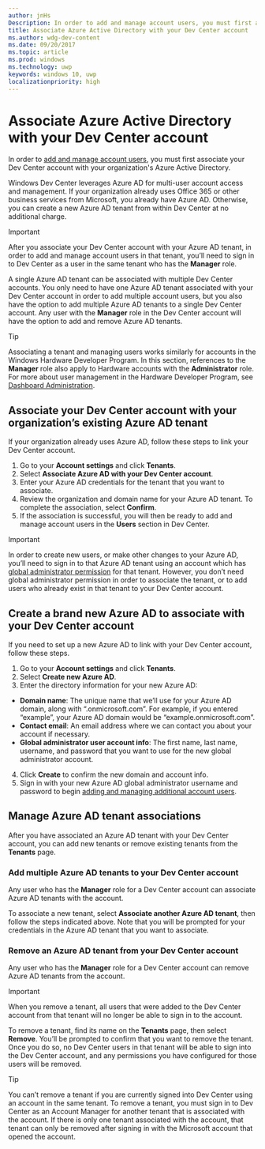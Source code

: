 ```yaml
---
author: jnHs
Description: In order to add and manage account users, you must first associate your Dev Center account with your organization's Azure Active Directory.
title: Associate Azure Active Directory with your Dev Center account
ms.author: wdg-dev-content
ms.date: 09/20/2017
ms.topic: article
ms.prod: windows
ms.technology: uwp
keywords: windows 10, uwp
localizationpriority: high
---
```


# Associate Azure Active Directory with your Dev Center account

In order to [add and manage account users](add-users-groups-and-azure-ad-applications.md), you must first associate your Dev Center account with your organization's Azure Active Directory. 

Windows Dev Center leverages Azure AD for multi-user account access and management. If your organization already uses Office 365 or other business services from Microsoft, you already have Azure AD. Otherwise, you can create a new Azure AD tenant from within Dev Center at no additional charge.

> [!IMPORTANT]
> After you associate your Dev Center account with your Azure AD tenant, in order to add and manage account users in that tenant, you’ll need to sign in to Dev Center as a user in the same tenant who has the **Manager** role.

A single Azure AD tenant can be associated with multiple Dev Center accounts. You only need to have one Azure AD tenant associated with your Dev Center account in order to add multiple account users, but you also have the option to add multiple Azure AD tenants to a single Dev Center account. Any user with the **Manager** role in the Dev Center account will have the option to add and remove Azure AD tenants.

> [!TIP]
> Associating a tenant and managing users works similarly for accounts in the Windows Hardware Developer Program. In this section, references to the **Manager** role also apply to Hardware accounts with the **Administrator** role. For more about user management in the Hardware Developer Program, see [Dashboard Administration](https://docs.microsoft.com/windows-hardware/drivers/dashboard/dashboard-administration).


## Associate your Dev Center account with your organization’s existing Azure AD tenant

If your organization already uses Azure AD, follow these steps to link your Dev Center account.

1.  Go to your **Account settings** and click **Tenants**.
2.  Select **Associate Azure AD with your Dev Center account**.
3.  Enter your Azure AD credentials for the tenant that you want to associate.
4.  Review the organization and domain name for your Azure AD tenant. To complete the association, select **Confirm**.
5.  If the association is successful, you will then be ready to add and manage account users in the **Users** section in Dev Center.

> [!IMPORTANT]
> In order to create new users, or make other changes to your Azure AD, you’ll need to sign in to that Azure AD tenant using an account which has [global administrator permission](http://go.microsoft.com/fwlink/?LinkId=746654) for that tenant. However, you don’t need global administrator permission in order to associate the tenant, or to add users who already exist in that tenant to your Dev Center account.


## Create a brand new Azure AD to associate with your Dev Center account

If you need to set up a new Azure AD to link with your Dev Center account, follow these steps.

1.  Go to your **Account settings** and click **Tenants**.
2.  Select **Create new Azure AD**.
3.  Enter the directory information for your new Azure AD:
 - **Domain name**: The unique name that we’ll use for your Azure AD domain, along with “.onmicrosoft.com”. For example, if you entered “example”, your Azure AD domain would be “example.onmicrosoft.com”.
 - **Contact email**: An email address where we can contact you about your account if necessary.
 - **Global administrator user account info**: The first name, last name, username, and password that you want to use for the new global administrator account.
4.  Click **Create** to confirm the new domain and account info.
5.  Sign in with your new Azure AD global administrator username and password to begin [adding and managing additional account users](add-users-groups-and-azure-ad-applications.md).

## Manage Azure AD tenant associations

After you have associated an Azure AD tenant with your Dev Center account, you can add new tenants or remove existing tenants from the **Tenants** page.

### Add multiple Azure AD tenants to your Dev Center account

Any user who has the **Manager** role for a Dev Center account can associate Azure AD tenants with the account.

To associate a new tenant, select **Associate another Azure AD tenant**, then follow the steps indicated above. Note that you will be prompted for your credentials in the Azure AD tenant that you want to associate.

### Remove an Azure AD tenant from your Dev Center account

Any user who has the **Manager** role for a Dev Center account can remove Azure AD tenants from the account.

> [!IMPORTANT]
> When you remove a tenant, all users that were added to the Dev Center account from that tenant will no longer be able to sign in to the account. 

To remove a tenant, find its name on the **Tenants** page, then select **Remove**. You’ll be prompted to confirm that you want to remove the tenant. Once you do so, no Dev Center users in that tenant will be able to sign into the Dev Center account, and any permissions you have configured for those users will be removed.

> [!TIP]
> You can’t remove a tenant if you are currently signed into Dev Center using an account in the same tenant. To remove a tenant, you must sign in to Dev Center as an Account Manager for another tenant that is associated with the account. If there is only one tenant associated with the account, that tenant can only be removed after signing in with the Microsoft account that opened the account.


